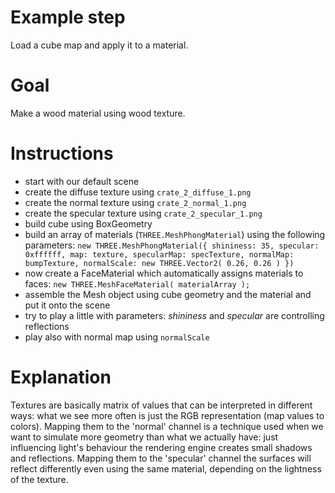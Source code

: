 Example step
============
Load a cube map and apply it to a material.

Goal
====
Make a wood material using wood texture. 

Instructions
============
- start with our default scene
- create the diffuse texture using `crate_2_diffuse_1.png`
- create the normal texture using `crate_2_normal_1.png`
- create the specular texture using `crate_2_specular_1.png`
- build cube using BoxGeometry
- build an array of materials (`THREE.MeshPhongMaterial`) using the following parameters:
`new THREE.MeshPhongMaterial({
                shininess: 35,
                specular: 0xffffff,
                map: texture,
                specularMap: specTexture,
                normalMap: bumpTexture,
                normalScale: new THREE.Vector2( 0.26, 0.26 )
})`
- now create a FaceMaterial which automatically assigns materials to faces: ``new THREE.MeshFaceMaterial( materialArray );``
- assemble the Mesh object using cube geometry and the material and put it onto the scene
- try to play a little with parameters: _shininess_ and _specular_ are controlling reflections
- play also with normal map using `normalScale`


Explanation
===========
Textures are basically matrix of values that can be interpreted in different ways: what we see more often is just the RGB
representation (map values to colors).
Mapping them to the 'normal' channel is a technique used when we want to simulate more geometry than what we actually have: just
influencing light's behaviour the rendering engine creates small shadows and reflections.
Mapping them to the 'specular' channel the surfaces will reflect differently even using the same material, depending on the
lightness of the texture.